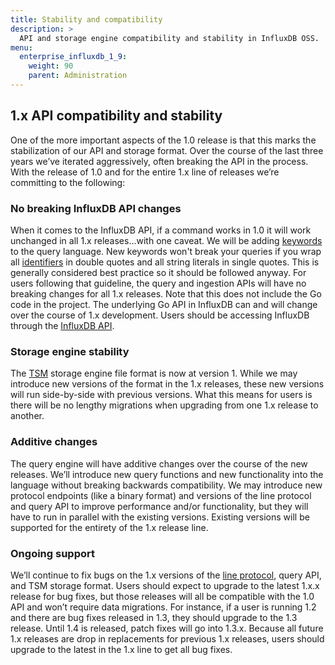 ```yaml
---
title: Stability and compatibility
description: >
  API and storage engine compatibility and stability in InfluxDB OSS.
menu:
  enterprise_influxdb_1_9:
    weight: 90
    parent: Administration
---
```


## 1.x API compatibility and stability

One of the more important aspects of the 1.0 release is that this marks the stabilization of our API and storage format. Over the course of the last three years we’ve iterated aggressively, often breaking the API in the process. With the release of 1.0 and for the entire 1.x line of releases we’re committing to the following:

### No breaking InfluxDB API changes

When it comes to the InfluxDB API, if a command works in 1.0 it will work unchanged in all 1.x releases...with one caveat. We will be adding [keywords](/influxdb/v1.8/query_language/spec/#keywords) to the query language. New keywords won't break your queries if you wrap all [identifiers](/influxdb/v1.8/concepts/glossary/#identifier) in double quotes and all string literals in single quotes. This is generally considered best practice so it should be followed anyway. For users following that guideline, the query and ingestion APIs will have no breaking changes for all 1.x releases. Note that this does not include the Go code in the project. The underlying Go API in InfluxDB can and will change over the course of 1.x development. Users should be accessing InfluxDB through the [InfluxDB API](/influxdb/v1.8/tools/api/).

### Storage engine stability

The [TSM](/influxdb/v1.8/concepts/glossary/#tsm-time-structured-merge-tree) storage engine file format is now at version 1. While we may introduce new versions of the format in the 1.x releases, these new versions will run side-by-side with previous versions. What this means for users is there will be no lengthy migrations when upgrading from one 1.x release to another.

### Additive changes

The query engine will have additive changes over the course of the new releases. We’ll introduce new query functions and new functionality into the language without breaking backwards compatibility. We may introduce new protocol endpoints (like a binary format) and versions of the line protocol and query API to improve performance and/or functionality, but they will have to run in parallel with the existing versions. Existing versions will be supported for the entirety of the 1.x release line.

### Ongoing support

We’ll continue to fix bugs on the 1.x versions of the [line protocol](/influxdb/v1.8/concepts/glossary/#influxdb-line-protocol), query API, and TSM storage format. Users should expect to upgrade to the latest 1.x.x release for bug fixes, but those releases will all be compatible with the 1.0 API and won’t require data migrations. For instance, if a user is running 1.2 and there are bug fixes released in 1.3, they should upgrade to the 1.3 release. Until 1.4 is released, patch fixes will go into 1.3.x. Because all future 1.x releases are drop in replacements for previous 1.x releases, users should upgrade to the latest in the 1.x line to get all bug fixes.
